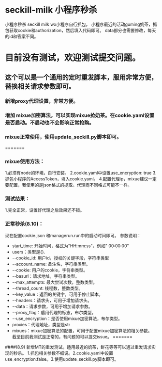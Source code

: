 # seckill-milk 小程序秒杀
小程序秒杀
seckill milk
wx小程序自行抓包。
小程序最近的活动guming奶茶，抓包获取cookie和authorization，然后填入代码即可。
data部分也需要修改，每天的id和答案不同。
# 目前没有测试，欢迎测试提交问题。
## 这个可以是一个通用的定时重发脚本，服用非常方便，替换相关请求参数即可。
### 新增proxy代理设置，非常方便。
### 增加 mixue加密算法，可以实现mixue抢奶茶。在cookie.yaml设置是否启动。不启动也不会影响正常抢购。
### mixue正常使用，使用update_seckill.py脚本即可。

=======
### mixue使用方法：
1.必须有node的环境，自行安装。
2.cookie.yaml中设置use_encryption: true
3.抓包小程序的AccessToken，填入cookie.yaml。
4.配置代理ip，mixue建议一定要配置，我使用的是json格式的提取。代理商不同格式可能不一样。
### 测试结果：
1.完全正常，设置好代理之后效果还不错。
### 正常秒杀(8.10)：
现在配置cookie.json 和managerun.run中的启动时间即可。
参数说明：
- start_time: 开始时间，格式为"HH:mm:ss"，例如" 00:00:00"
- users：类型是{}.
- --cookie_id: 用户id，授权的关键字段，字符串类型
- --account_name: 备注名，字符串类型。
- --cookie: 用户的cookie，字符串类型。
- --basurl：请求地址，字符串类型。
- --max_attempts: 最大尝试次数，整数类型。
- --thread_count: 线程数，整数类型。
- --key_value：返回的关键字，可用于停止脚本。
- --headers：请求头，可用于增加请求头。
- --data：请求参数，可用于增加请求参数。
- --proxy_flag：启用代理的标志，布尔类型。
- --use_encryption：是否使用mixue加密算法，布尔类型。
- proxies：代理地址，类型是str
- mixues：mixue加密算法的配置，可用于配置mixue加密算法的相关参数。
  截至目前我测试是正常的，有问题的可以提交issue。
=======

####(8.9)  新增MT的重发测试。适用最近的奶茶，鲜花等等可以通过重发请求实现的秒杀。
1.抓包相关参数不细说。2.cookie.yaml中设置use_encryption:false。3.使用update_seckill.py脚本即可。